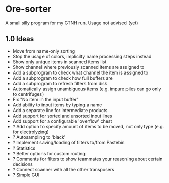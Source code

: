 # Ore-sorter
A small silly program for my GTNH run.
Usage not advised (yet)

## 1.0 Ideas
- Move from name-only sorting
- Stop the usage of colors, implicilty name processing steps instead
- Show only unique items in scanned items list
- Show channel where previously scanned items are assigned to
- Add a subprogram to check what channel the item is assigned to
- Add a subprogram to check how full buffers are
- Add a subprogram to refresh filters from disk
- Automatically assign unambiguous items (e.g. impure piles can go only to centrifuges)
- Fix "No item in the input buffer"
- Add ability to input items by typing a name
- Add a separate line for intermediate products
- Add support for sorted and unsorted input lines
- Add support for a configurable 'overflow' chest
- ? Add option to specify amount of items to be moved, not only type (e.g. for electrolyzing)
- ? Autosampling to 'black'
- ? Implement saving/loading of filters to/from Pastebin
- ? Statistics
- ? Better options for custom routing
- ? Comments for filters to show teammates your reasoning about certain decisions
- ? Connect scanner with all the other transposers
- ? Simple GUI
